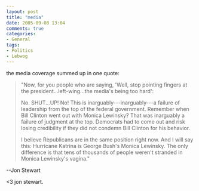 ```yaml
---
layout: post
title: "media"
date: 2005-09-08 13:04
comments: true
categories:
- General
tags:
- Politics
- Lebwog
---
```

the media coverage summed up in one quote:

> "Now, for you people who are saying, 'Well, stop pointing fingers at the president...left-wing...the media's being too hard':
> 
> No.  SHUT...UP!  No!  This is inarguably---inarguably---a failure of leadership from the top of the federal government.  Remember when Bill Clinton went out with Monica Lewinsky? That was inarguably a failure of judgment at the top. Democrats had to come out and risk losing credibility if they did not condemn Bill Clinton for his behavior.
> 
> I believe Republicans are in the same position right now. And I will say this: Hurricane Katrina is George Bush's Monica Lewinsky. The only difference is that tens of thousands of people weren't stranded in Monica Lewinsky's vagina."

--Jon Stewart

<3 jon stewart.
